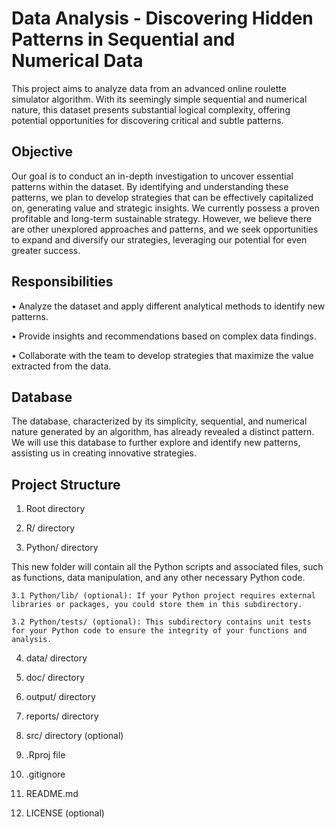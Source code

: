 # Data Analysis - Discovering Hidden Patterns in Sequential and Numerical Data

This project aims to analyze data from an advanced online roulette simulator algorithm. With its seemingly simple sequential and numerical nature, this dataset presents substantial logical complexity, offering potential opportunities for discovering critical and subtle patterns.

## Objective
Our goal is to conduct an in-depth investigation to uncover essential patterns within the dataset. By identifying and understanding these patterns, we plan to develop strategies that can be effectively capitalized on, generating value and strategic insights.
We currently possess a proven profitable and long-term sustainable strategy. However, we believe there are other unexplored approaches and patterns, and we seek opportunities to expand and diversify our strategies, leveraging our potential for even greater success.

## Responsibilities
•	Analyze the dataset and apply different analytical methods to identify new patterns.

•	Provide insights and recommendations based on complex data findings.

•	Collaborate with the team to develop strategies that maximize the value extracted from the data.

## Database
The database, characterized by its simplicity, sequential, and numerical nature generated by an algorithm, has already revealed a distinct pattern. We will use this database to further explore and identify new patterns, assisting us in creating innovative strategies.

## Project Structure
1.	Root directory

2.	R/ directory

3.	Python/ directory

This new folder will contain all the Python scripts and associated files, such as functions, data manipulation, and any other necessary Python code.

    3.1 Python/lib/ (optional): If your Python project requires external libraries or packages, you could store them in this subdirectory.

    3.2 Python/tests/ (optional): This subdirectory contains unit tests for your Python code to ensure the integrity of your functions and analysis.

4.	data/ directory

5.	doc/ directory

6.	output/ directory

7.	reports/ directory

8.	src/ directory (optional)

9.	.Rproj file

10.	.gitignore

11.	README.md

12.	LICENSE (optional)
